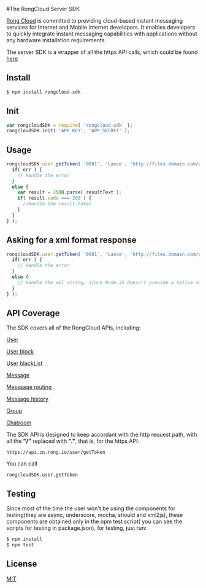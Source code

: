 #The RongCloud Server SDK

[Rong Cloud](http://rongcloud.cn) is committed to providing cloud-based instant messaging services for Internet and Mobile Internet developers. It enables developers to quickly integrate instant messaging capabilities with applications without any hardware installation requirements.

The server SDK is a wrapper of all the https API calls, which could be found [here](http://www.rongcloud.cn/docs/server.html)


## Install

```bash
$ npm install rongcloud-sdk
```

## Init

```js
var rongcloudSDK = require( 'rongcloud-sdk' );
rongcloudSDK.init( 'APP_KEY', 'APP_SECRET' );
```

## Usage


```js
rongcloudSDK.user.getToken( '0001', 'Lance', 'http://files.domain.com/avatar.jpg', function( err, resultText ) {
  if( err ) {
    // Handle the error
  }
  else {
    var result = JSON.parse( resultText );
    if( result.code === 200 ) {
      //Handle the result.token
    }
  }
} );

```

## Asking for a xml format response

```js
rongcloudSDK.user.getToken( '0001', 'Lance', 'http://files.domain.com/avatar.jpg', 'xml', function( err, resultText ) {
  if( err ) {
    // Handle the error
  }
  else {
    // Handle the xml string, since Node.JS doesn't provide a native xml object, you have to handle it by yourself.
  }
} );
```

##  API Coverage
The SDK covers all of the RongCloud APIs, including:

[User](http://www.rongcloud.cn/docs/server.html#用户服务)

[User block](http://www.rongcloud.cn/docs/server.html#用户封禁服务)

[User blackList](http://www.rongcloud.cn/docs/server.html#用户黑名单服务)

[Message](http://www.rongcloud.cn/docs/server.html#消息发送服务)

[Messsage routing](http://www.rongcloud.cn/docs/server.html#消息路由服务)

[Message history](http://www.rongcloud.cn/docs/server.html#消息历史记录服务)

[Group](http://www.rongcloud.cn/docs/server.html#群组服务)

[Chatroom](http://www.rongcloud.cn/docs/server.html#聊天室服务)

The SDK API is designed to keep accordant with the http request path, with all the **"/"** replaced with **"."**, that is, for the https API:

`https://api.cn.rong.io/user/getToken`

You can call 

`rongcloudSDK.user.getToken`


## Testing
Since most of the time the user won't be using the components for testing(they are async, underscore, mocha, should and xml2js), these components are obtained only in the npm test script( you can see the scripts for testing in package.json), for testing, just run:

```bash
$ npm install
$ npm test
```

## License
[MIT](LICENSE)
